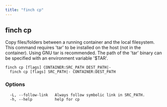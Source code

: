 ```yaml
---
title: "finch cp"
---
```

## finch cp

Copy files/folders between a running container and the local filesystem.
This command requires 'tar' to be installed on the host (not in the container).
Using GNU tar is recommended.
The path of the 'tar' binary can be specified with an environment variable '$TAR'.

```
finch cp [flags] CONTAINER:SRC_PATH DEST_PATH|-
  finch cp [flags] SRC_PATH|- CONTAINER:DEST_PATH
```

### Options
```
  -L, --follow-link   Always follow symbolic link in SRC_PATH.
  -h, --help          help for cp
```
